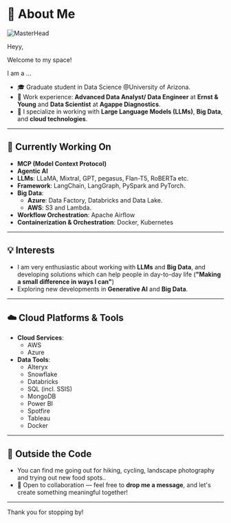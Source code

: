 # 💫 About Me

![MasterHead](https://raw.githubusercontent.com/sagar-viradiya/sagar-viradiya/master/resources/banner.png)

Heyy,

Welcome to my space!

I am a ...
- 🎓 Graduate student in Data Science @University of Arizona.
- 💼 Work experience: **Advanced Data Analyst/ Data Engineer** at **Ernst & Young** and **Data Scientist** at **Agappe Diagnostics**.
- 🧠 I specialize in working with **Large Language Models (LLMs)**, **Big Data**, and **cloud technologies**.

---

## 🔭 Currently Working On

- **MCP (Model Context Protocol)**
- **Agentic AI**
- **LLMs**: LLaMA, Mixtral, GPT, pegasus, Flan-T5, RoBERTa etc.
- **Framework**: LangChain, LangGraph, PySpark and PyTorch.
- **Big Data**:
   - **Azure**: Data Factory, Databricks and Data Lake.
   - **AWS**: S3 and Lambda.
- **Workflow Orchestration**: Apache Airflow
- **Containerization & Orchestration**: Docker, Kubernetes

---

## 💡 Interests

- I am very enthusiastic about working with **LLMs** and **Big Data**, and developing solutions which can help people in day-to-day life (**"Making a small difference in ways I can"**)
- Exploring new developments in **Generative AI** and **Big Data**.

---

## ☁️ Cloud Platforms & Tools

- **Cloud Services**: 
  - AWS
  - Azure
- **Data Tools**: 
  - Alteryx
  - Snowflake
  - Databricks
  - SQL (incl. SSIS)
  - MongoDB
  - Power BI
  - Spotfire
  - Tableau
  - Docker

---

## 🌱 Outside the Code

- You can find me going out for hiking, cycling, landscape photography and trying out new food spots..
- 🤝 Open to collaboration — feel free to **drop me a message**, and let's create something meaningful together!

---

Thank you for stopping by! 

<!--
**itsabhishekm/itsabhishekm** is a ✨ _special_ ✨ repository because its `README.md` (this file) appears on your GitHub profile.

Here are some ideas to get you started:

- 🔭 I’m currently working on ...
- 🌱 I’m currently learning ...
- 👯 I’m looking to collaborate on ...
- 🤔 I’m looking for help with ...
- 💬 Ask me about ...
- 📫 How to reach me: ...
- 😄 Pronouns: ...
- ⚡ Fun fact: ...
-->
